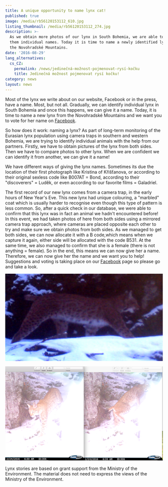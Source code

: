 ```yaml
---
title: A unique opportunity to name lynx cat!
published: true
image: /media/rb56120153112_610.jpg
listing_thumbnail: /media/rb56120153112_274.jpg
description: >-
  As we obtain more photos of our lynx in South Bohemia, we are able to give
  them individual names. Today it is time to name a newly identified lynx from
  the Novohradské Mountains.
date: '2016-08-29'
lang_alternatives:
  cs_CZ:
    permalink: /news/jedinečná-možnost-pojmenovat-rysí-kočku
    title: Jedinečná možnost pojmenovat rysí kočku!
category: news
layout: news
---
```

Most of the lynx we write about on our website, Facebook or in the press, have a name. Most, but not all. Gradually, we can identify individual lynx in South Bohemia and once this happens, we can give it a name. Today, it is time to name a new lynx from the Novohradské Mountains and we want you to vote for her name on [Facebook](http://bit.ly/alkawildlifeFB).

So how does it work: naming a lynx? As part of long-term monitoring of the Eurasian lynx population using camera traps in southern and western Bohemia, we are trying to identify individual animals with the help from our partners. Firstly, we have to obtain pictures of the lynx from both sides. Then we have to compare photos to other lynx. When we are confident we can identify it from another, we can give it a name!

We have different ways of giving the lynx names. Sometimes its due the location of their first photograph like Kristina of Křišťanova, or according to their original sexless code like B007AT = Bond, according to their "discoverers" = Luděk, or even according to our favorite films = Galadriel.

The first record of our new lynx comes from a camera trap, in the early hours of New Year's Eve. This new lynx had unique colouring, a "marbled" coat which is usually harder to recognise even though this type of pattern is less common. So, after a quick check in our database, we were able to confirm that this lynx was in fact an animal we hadn't encountered before! In this event, we had taken photos of here from both sides using a mirrored camera trap approach, where cameras are placed opposite each other to try and make sure we obtain photos from both sides. As we managed to get both sides, we can now allocate it with a B code,which means when we capture it again, either side will be allocated with the code B531. At the same time, we also managed to confirm that she is a female (there is not anything = female). So in the end, this means we can now give her a name. Therefore, we can now give her the name and we want you to help! Suggestions and voting is taking place on our [Facebook](http://bit.ly/alkawildlifeFB) page so please go and take a look.

![](/media/cdy00072rys_tuning_610.jpg)

![](/media/2016-08-29_610.png)

Lynx stories are based on grant support from the Ministry of the Environment. The material does not need to express the views of the Ministry of the Environment.
